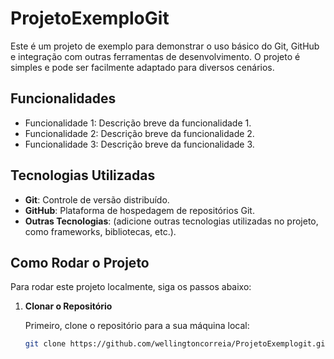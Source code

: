 # ProjetoExemploGit

Este é um projeto de exemplo para demonstrar o uso básico do Git, GitHub e integração com outras ferramentas de desenvolvimento. O projeto é simples e pode ser facilmente adaptado para diversos cenários.

## Funcionalidades

- Funcionalidade 1: Descrição breve da funcionalidade 1.
- Funcionalidade 2: Descrição breve da funcionalidade 2.
- Funcionalidade 3: Descrição breve da funcionalidade 3.

## Tecnologias Utilizadas

- **Git**: Controle de versão distribuído.
- **GitHub**: Plataforma de hospedagem de repositórios Git.
- **Outras Tecnologias**: (adicione outras tecnologias utilizadas no projeto, como frameworks, bibliotecas, etc.).

## Como Rodar o Projeto

Para rodar este projeto localmente, siga os passos abaixo:

1. **Clonar o Repositório**

   Primeiro, clone o repositório para a sua máquina local:

   ```bash
   git clone https://github.com/wellingtoncorreia/ProjetoExemplogit.git
